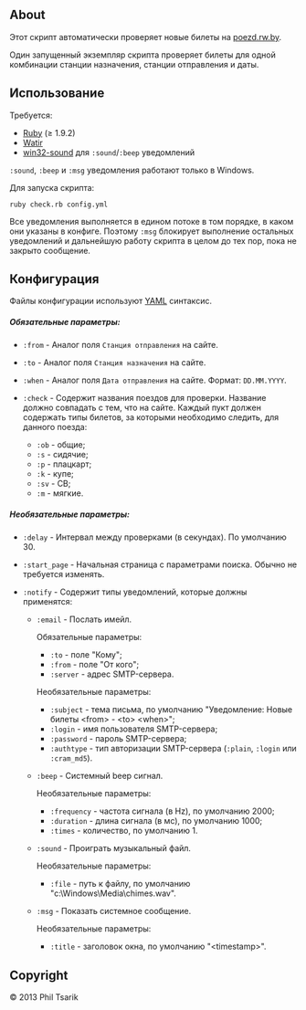 About
-----

Этот скрипт автоматически проверяет новые билеты на [poezd.rw.by](https://poezd.rw.by).

Один запущенный экземпляр скрипта проверяет билеты для одной комбинации станции назначения, станции отправления и даты.

Использование
-------------

Требуется:

* [Ruby](http://www.ruby-lang.org/en/) (≥ 1.9.2)
* [Watir](http://watirwebdriver.com)
* [win32-sound](https://rubygems.org/gems/win32-sound) для `:sound`/`:beep` уведомлений

`:sound`, `:beep` и `:msg` уведомления работают только в Windows.

Для запуска скрипта:

	ruby check.rb config.yml

Все уведомления выполняется в едином потоке в том порядке, в каком они указаны в конфиге. Поэтому `:msg` блокирует выполнение остальных уведомлений и дальнейшую работу скрипта в целом до тех пор, пока не закрыто сообщение.

Конфигурация
------------

Файлы конфигурации используют [YAML](http://en.wikipedia.org/wiki/YAML) синтаксис.

##### Обязательные параметры:

* `:from` - Аналог поля `Станция отправления` на сайте.

* `:to` - Аналог поля `Станция назначения` на сайте.

* `:when` - Аналог поля `Дата отправления` на сайте. Формат: `DD.MM.YYYY`.

* `:check` - Содержит названия поездов для проверки. Название должно совпадать с тем, что на сайте. Каждый пукт должен содержать типы билетов, за которыми необходимо следить, для данного поезда:
	* `:ob` - общие;
	* `:s` - сидячие;
	* `:p` - плацкарт;
	* `:k` - купе;
	* `:sv` - СВ;
	* `:m` - мягкие.

##### Необязательные параметры:

* `:delay` - Интервал между проверками (в секундах). По умолчанию 30.

* `:start_page` - Начальная страница с параметрами поиска. Обычно не требуется изменять.

* `:notify` - Содержит типы уведомлений, которые должны применятся:

	* `:email` - Послать имейл.

		Обязательные параметры:
		* `:to` - поле "Кому";
		* `:from`  - поле "От кого";
		* `:server` - адрес SMTP-сервера.

		Необязательные параметры:
		* `:subject` - тема письма, по умолчанию "Уведомление: Новые билеты <from\> - <to\> <when\>";
		* `:login` - имя пользователя SMTP-сервера;
		* `:password` - пароль SMTP-сервера;
		* `:authtype` - тип авторизации SMTP-сервера (`:plain`, `:login` или `:cram_md5`).

	* `:beep` - Системный beep сигнал.

		Необязательные параметры:
		* `:frequency` - частота сигнала (в Hz), по умолчанию 2000;
		* `:duration` - длина сигнала (в мс), по умолчанию 1000;
		* `:times` - количество, по умолчанию 1.

	* `:sound` - Проиграть музыкальный файл.

		Необязательные параметры:
		* `:file` - путь к файлу, по умолчанию "c:\Windows\Media\chimes.wav".

	* `:msg` - Показать системное сообщение.

		Необязательные параметры:
		* `:title` - заголовок окна, по умолчанию "<timestamp\>".

Copyright
---------

© 2013 Phil Tsarik